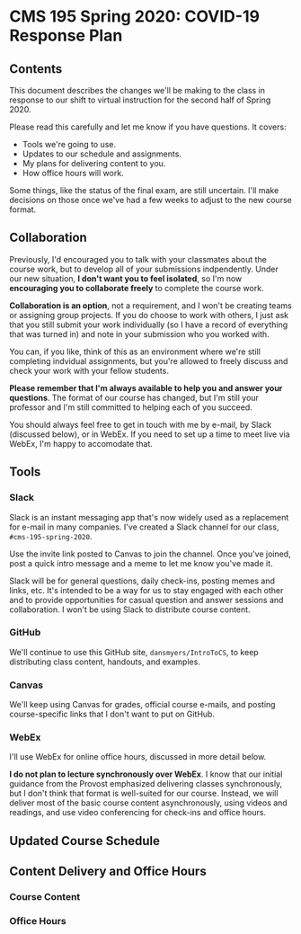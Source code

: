 # CMS 195 Spring 2020: COVID-19 Response Plan

## Contents

This document describes the changes we'll be making to the class in response to our shift to virtual instruction for the second half of
Spring 2020.

Please read this carefully and let me know if you have questions. It covers:

- Tools we're going to use.
- Updates to our schedule and assignments.
- My plans for delivering content to you.
- How office hours will work.

Some things, like the status of the final exam, are still uncertain. I'll make decisions on those once we've had a few weeks to adjust to
the new course format.

## Collaboration

Previously, I'd encouraged you to talk with your classmates about the course work, but to develop all of your submissions indpendently.
Under our new situation, **I don't want you to feel isolated**, so I'm now **encouraging you to collaborate freely** to complete the
course work.

**Collaboration is an option**, not a requirement, and I won't be creating teams or assigning group projects. If you do choose to
work with others, I just ask that you still submit your work individually (so I have a record of everything that was turned in)
and note in your submission who you worked with.

You can, if you like, think of this as an environment where we're still completing indvidual assignments, but you're allowed to
freely discuss and check your work with your fellow students.

**Please remember that I'm always available to help you and answer your questions**. The format of our course has changed, but I'm 
still your professor and I'm still committed to helping each of you succeed.

You should always feel free to get in touch with me by e-mail, by Slack (discussed below), or in WebEx. If you need to set up a time
to meet live via WebEx, I'm happy to accomodate that.

## Tools

### Slack

Slack is an instant messaging app that's now widely used as a replacement for e-mail in many companies. I've created a Slack
channel for our class, `#cms-195-spring-2020`.

Use the invite link posted to Canvas to join the channel. Once you've joined, post a quick intro message and a meme to let me know you've made it.

Slack will be for general questions, daily check-ins, posting memes and links, etc. It's intended to be a way for us to stay engaged
with each other and to provide opportunities for casual question and answer sessions and collaboration. I won't be using Slack to 
distribute course content.

### GitHub

We'll continue to use this GitHub site, `dansmyers/IntroToCS`, to keep distributing class content, handouts, and examples.

### Canvas

We'll keep using Canvas for grades, official course e-mails, and posting course-specific links that I don't want to put on GitHub.

### WebEx

I'll use WebEx for online office hours, discussed in more detail below.

**I do not plan to lecture synchronously over WebEx**. I know that our initial guidance from the Provost emphasized delivering classes synchronously, but I don't think that format is well-suited for our course. Instead, we will deliver most of the basic course content
asynchronously, using videos and readings, and use video conferencing for check-ins and office hours.

## Updated Course Schedule



## Content Delivery and Office Hours

### Course Content


### Office Hours



